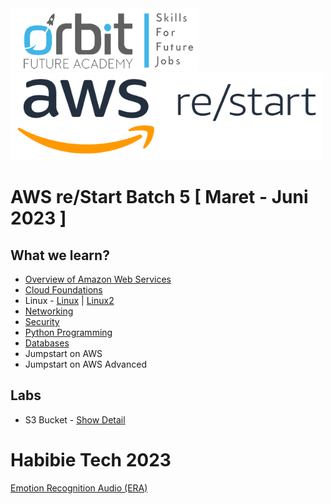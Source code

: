 <img src="images/orbit.jpg" alt="ofa" width="300" height="100">
<img src="images/aws-restart.jpg" alt="aws-re/start" width="500" height="140">

# AWS re/Start Batch 5 [ Maret - Juni 2023 ]

## What we learn?
- [Overview of Amazon Web Services](https://docs.aws.amazon.com/whitepapers/latest/aws-overview/introduction.html)
- [Cloud Foundations](https://aws.amazon.com/solutions/cloud-foundations/)
- Linux - [Linux](https://aws.amazon.com/mp/linux/) | [Linux2](https://aws.amazon.com/amazon-linux-2/)
- [Networking](https://aws.amazon.com/products/networking/)
- [Security](https://aws.amazon.com/security/)
- [Python Programming](https://aws.amazon.com/what-is/python/)
- [Databases](https://docs.aws.amazon.com/whitepapers/latest/aws-overview/database.html)
- Jumpstart on AWS
- Jumpstart on AWS Advanced

## Labs
- S3 Bucket - [Show Detail](http://maulanakavaldo-wstatic.s3-website-ap-southeast-1.amazonaws.com/)

# Habibie Tech 2023
  [Emotion Recognition Audio (ERA)](https://github.com/maulanakavaldo/Emotion_Recognition)
